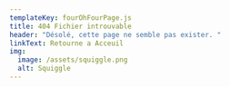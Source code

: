 ```yaml
---
templateKey: fourOhFourPage.js
title: 404 Fichier introuvable
header: "Désolé, cette page ne semble pas exister. "
linkText: Retourne a Acceuil
img:
  image: /assets/squiggle.png
  alt: Squiggle
---
```

